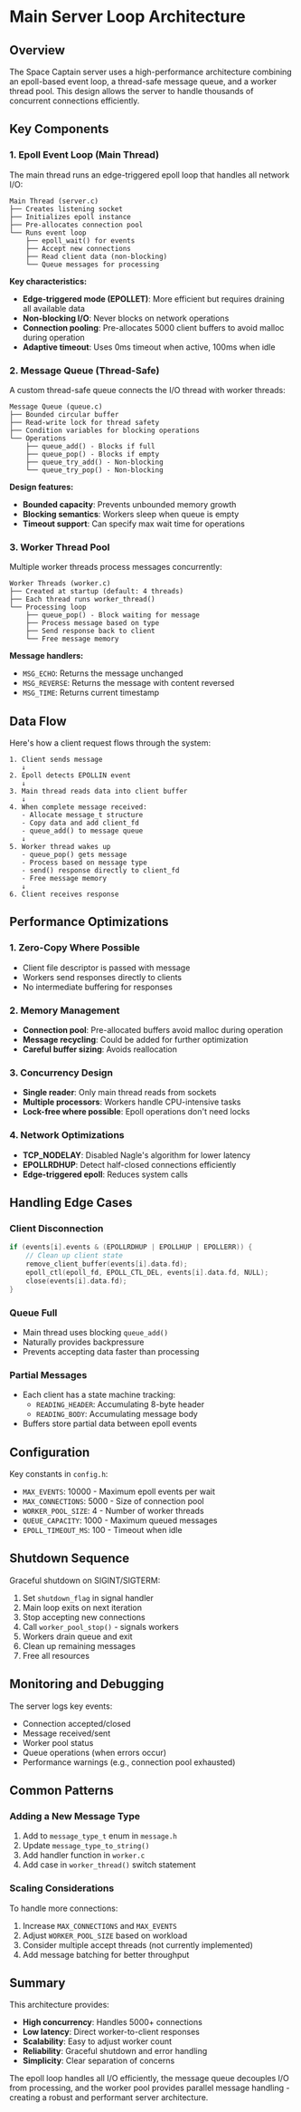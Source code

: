 # Main Server Loop Architecture

## Overview

The Space Captain server uses a high-performance architecture combining an epoll-based event loop, a thread-safe message queue, and a worker thread pool. This design allows the server to handle thousands of concurrent connections efficiently.

## Key Components

### 1. Epoll Event Loop (Main Thread)

The main thread runs an edge-triggered epoll loop that handles all network I/O:

```
Main Thread (server.c)
├── Creates listening socket
├── Initializes epoll instance
├── Pre-allocates connection pool
└── Runs event loop
    ├── epoll_wait() for events
    ├── Accept new connections
    ├── Read client data (non-blocking)
    └── Queue messages for processing
```

**Key characteristics:**
- **Edge-triggered mode (EPOLLET)**: More efficient but requires draining all available data
- **Non-blocking I/O**: Never blocks on network operations
- **Connection pooling**: Pre-allocates 5000 client buffers to avoid malloc during operation
- **Adaptive timeout**: Uses 0ms timeout when active, 100ms when idle

### 2. Message Queue (Thread-Safe)

A custom thread-safe queue connects the I/O thread with worker threads:

```
Message Queue (queue.c)
├── Bounded circular buffer
├── Read-write lock for thread safety
├── Condition variables for blocking operations
└── Operations
    ├── queue_add() - Blocks if full
    ├── queue_pop() - Blocks if empty
    ├── queue_try_add() - Non-blocking
    └── queue_try_pop() - Non-blocking
```

**Design features:**
- **Bounded capacity**: Prevents unbounded memory growth
- **Blocking semantics**: Workers sleep when queue is empty
- **Timeout support**: Can specify max wait time for operations

### 3. Worker Thread Pool

Multiple worker threads process messages concurrently:

```
Worker Threads (worker.c)
├── Created at startup (default: 4 threads)
├── Each thread runs worker_thread()
└── Processing loop
    ├── queue_pop() - Block waiting for message
    ├── Process message based on type
    ├── Send response back to client
    └── Free message memory
```

**Message handlers:**
- `MSG_ECHO`: Returns the message unchanged
- `MSG_REVERSE`: Returns the message with content reversed
- `MSG_TIME`: Returns current timestamp

## Data Flow

Here's how a client request flows through the system:

```
1. Client sends message
   ↓
2. Epoll detects EPOLLIN event
   ↓
3. Main thread reads data into client buffer
   ↓
4. When complete message received:
   - Allocate message_t structure
   - Copy data and add client_fd
   - queue_add() to message queue
   ↓
5. Worker thread wakes up
   - queue_pop() gets message
   - Process based on message type
   - send() response directly to client_fd
   - Free message memory
   ↓
6. Client receives response
```

## Performance Optimizations

### 1. Zero-Copy Where Possible
- Client file descriptor is passed with message
- Workers send responses directly to clients
- No intermediate buffering for responses

### 2. Memory Management
- **Connection pool**: Pre-allocated buffers avoid malloc during operation
- **Message recycling**: Could be added for further optimization
- **Careful buffer sizing**: Avoids reallocation

### 3. Concurrency Design
- **Single reader**: Only main thread reads from sockets
- **Multiple processors**: Workers handle CPU-intensive tasks
- **Lock-free where possible**: Epoll operations don't need locks

### 4. Network Optimizations
- **TCP_NODELAY**: Disabled Nagle's algorithm for lower latency
- **EPOLLRDHUP**: Detect half-closed connections efficiently
- **Edge-triggered epoll**: Reduces system calls

## Handling Edge Cases

### Client Disconnection
```c
if (events[i].events & (EPOLLRDHUP | EPOLLHUP | EPOLLERR)) {
    // Clean up client state
    remove_client_buffer(events[i].data.fd);
    epoll_ctl(epoll_fd, EPOLL_CTL_DEL, events[i].data.fd, NULL);
    close(events[i].data.fd);
}
```

### Queue Full
- Main thread uses blocking `queue_add()`
- Naturally provides backpressure
- Prevents accepting data faster than processing

### Partial Messages
- Each client has a state machine tracking:
  - `READING_HEADER`: Accumulating 8-byte header
  - `READING_BODY`: Accumulating message body
- Buffers store partial data between epoll events

## Configuration

Key constants in `config.h`:
- `MAX_EVENTS`: 10000 - Maximum epoll events per wait
- `MAX_CONNECTIONS`: 5000 - Size of connection pool
- `WORKER_POOL_SIZE`: 4 - Number of worker threads
- `QUEUE_CAPACITY`: 1000 - Maximum queued messages
- `EPOLL_TIMEOUT_MS`: 100 - Timeout when idle

## Shutdown Sequence

Graceful shutdown on SIGINT/SIGTERM:

1. Set `shutdown_flag` in signal handler
2. Main loop exits on next iteration
3. Stop accepting new connections
4. Call `worker_pool_stop()` - signals workers
5. Workers drain queue and exit
6. Clean up remaining messages
7. Free all resources

## Monitoring and Debugging

The server logs key events:
- Connection accepted/closed
- Message received/sent
- Worker pool status
- Queue operations (when errors occur)
- Performance warnings (e.g., connection pool exhausted)

## Common Patterns

### Adding a New Message Type

1. Add to `message_type_t` enum in `message.h`
2. Update `message_type_to_string()`
3. Add handler function in `worker.c`
4. Add case in `worker_thread()` switch statement

### Scaling Considerations

To handle more connections:
1. Increase `MAX_CONNECTIONS` and `MAX_EVENTS`
2. Adjust `WORKER_POOL_SIZE` based on workload
3. Consider multiple accept threads (not currently implemented)
4. Add message batching for better throughput

## Summary

This architecture provides:
- **High concurrency**: Handles 5000+ connections
- **Low latency**: Direct worker-to-client responses
- **Scalability**: Easy to adjust worker count
- **Reliability**: Graceful shutdown and error handling
- **Simplicity**: Clear separation of concerns

The epoll loop handles all I/O efficiently, the message queue decouples I/O from processing, and the worker pool provides parallel message handling - creating a robust and performant server architecture.